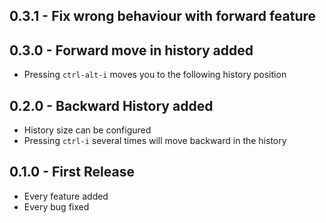 ## 0.3.1 - Fix wrong behaviour with forward feature

## 0.3.0 - Forward move in history added
* Pressing `ctrl-alt-i` moves you to the following history position

## 0.2.0 - Backward History added
* History size can be configured
* Pressing `ctrl-i` several times will move backward in the history

## 0.1.0 - First Release
* Every feature added
* Every bug fixed
